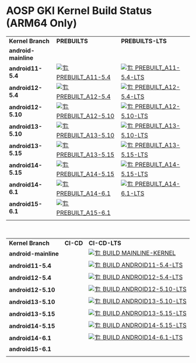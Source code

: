 # AOSP GKI Kernel Build Status (ARM64 Only)

|     |     |     |
| --- | --- | --- |
| **Kernel Branch** | **PREBUILTS** | **PREBUILTS-LTS** |
| **android-mainline** |     |     |
| **android11-5.4** |[![🏗️ PREBUILT_A11-5.4](https://github.com/xprateek/aosp_kernel_gki_builder/actions/workflows/prebuilt-android11-5.4.yml/badge.svg)](https://github.com/xprateek/aosp_kernel_gki_builder/actions/workflows/prebuilt-android11-5.4.yml)     |[![🏗️ PREBUILT_A11-5.4-LTS](https://github.com/xprateek/aosp_kernel_gki_builder/actions/workflows/prebuilt-android11-5.4-lts.yml/badge.svg)](https://github.com/xprateek/aosp_kernel_gki_builder/actions/workflows/prebuilt-android11-5.4-lts.yml)     |
| **android12-5.4** |[![🏗️ PREBUILT_A12-5.4](https://github.com/xprateek/aosp_kernel_gki_builder/actions/workflows/prebuilt-android12-5.4.yml/badge.svg)](https://github.com/xprateek/aosp_kernel_gki_builder/actions/workflows/prebuilt-android12-5.4.yml)     |[![🏗️ PREBUILT_A12-5.4-LTS](https://github.com/xprateek/aosp_kernel_gki_builder/actions/workflows/prebuilt-android12-5.4-lts.yml/badge.svg)](https://github.com/xprateek/aosp_kernel_gki_builder/actions/workflows/prebuilt-android12-5.4-lts.yml)     |
| **android12-5.10** |[![🏗️ PREBUILT_A12-5.10](https://github.com/xprateek/aosp_kernel_gki_builder/actions/workflows/prebuilt-android12-5.10.yml/badge.svg)](https://github.com/xprateek/aosp_kernel_gki_builder/actions/workflows/prebuilt-android12-5.10.yml)     |[![🏗️ PREBUILT_A12-5.10-LTS](https://github.com/xprateek/aosp_kernel_gki_builder/actions/workflows/prebuilt-android12-5.10-lts.yml/badge.svg)](https://github.com/xprateek/aosp_kernel_gki_builder/actions/workflows/prebuilt-android12-5.10-lts.yml)     |
| **android13-5.10** |[![🏗️ PREBUILT_A13-5.10](https://github.com/xprateek/aosp_kernel_gki_builder/actions/workflows/prebuilt-android13-5.10.yml/badge.svg)](https://github.com/xprateek/aosp_kernel_gki_builder/actions/workflows/prebuilt-android13-5.10.yml)     |[![🏗️ PREBUILT_A13-5.10-LTS](https://github.com/xprateek/aosp_kernel_gki_builder/actions/workflows/prebuilt-android13-5.10-lts.yml/badge.svg)](https://github.com/xprateek/aosp_kernel_gki_builder/actions/workflows/prebuilt-android13-5.10-lts.yml)     |
| **android13-5.15** |[![🏗️ PREBUILT_A13-5.15](https://github.com/xprateek/aosp_kernel_gki_builder/actions/workflows/prebuilt-android13-5.15.yml/badge.svg)](https://github.com/xprateek/aosp_kernel_gki_builder/actions/workflows/prebuilt-android13-5.15.yml)     |[![🏗️ PREBUILT_A13-5.15-LTS](https://github.com/xprateek/aosp_kernel_gki_builder/actions/workflows/prebuilt-android13-5.15-lts.yml/badge.svg)](https://github.com/xprateek/aosp_kernel_gki_builder/actions/workflows/prebuilt-android13-5.15-lts.yml)     |
| **android14-5.15** |[![🏗️ PREBUILT_A14-5.15](https://github.com/xprateek/aosp_kernel_gki_builder/actions/workflows/prebuilt-android14-5.15.yml/badge.svg)](https://github.com/xprateek/aosp_kernel_gki_builder/actions/workflows/prebuilt-android14-5.15.yml)     |[![🏗️ PREBUILT_A14-5.15-LTS](https://github.com/xprateek/aosp_kernel_gki_builder/actions/workflows/prebuilt-android14-5.15-lts.yml/badge.svg)](https://github.com/xprateek/aosp_kernel_gki_builder/actions/workflows/prebuilt-android14-5.15-lts.yml)     |
| **android14-6.1** |[![🏗️ PREBUILT_A14-6.1](https://github.com/xprateek/aosp_kernel_gki_builder/actions/workflows/prebuilt-android14-6.1.yml/badge.svg)](https://github.com/xprateek/aosp_kernel_gki_builder/actions/workflows/prebuilt-android14-6.1.yml)     |[![🏗️ PREBUILT_A14-6.1-LTS](https://github.com/xprateek/aosp_kernel_gki_builder/actions/workflows/prebuilt-android14-6.1-lts.yml/badge.svg)](https://github.com/xprateek/aosp_kernel_gki_builder/actions/workflows/prebuilt-android14-6.1-lts.yml)     |
| **android15-6.1** |[![🏗️ PREBUILT_A15-6.1](https://github.com/xprateek/aosp_kernel_gki_builder/actions/workflows/prebuilt-android15-6.1.yml/badge.svg)](https://github.com/xprateek/aosp_kernel_gki_builder/actions/workflows/prebuilt-android15-6.1.yml)     |     |
|     |     |     |

&nbsp;

|     |     |     |
| --- | --- | --- |
| **Kernel Branch** | **CI-CD** | **CI-CD-LTS** |
| **android-mainline** |     | [![🏗️ BUILD MAINLINE-KERNEL](https://github.com/xprateek/aosp_kernel_gki_builder/actions/workflows/build-android-mainline.yml/badge.svg)](https://github.com/xprateek/aosp_kernel_gki_builder/actions/workflows/build-android-mainline.yml) |
| **android11-5.4** |     | [![🏗️ BUILD ANDROID11-5.4-LTS](https://github.com/xprateek/aosp_kernel_gki_builder/actions/workflows/build-android11-5.4-lts.yml/badge.svg)](https://github.com/xprateek/aosp_kernel_gki_builder/actions/workflows/build-android11-5.4-lts.yml) |
| **android12-5.4** |     | [![🏗️ BUILD ANDROID12-5.4-LTS](https://github.com/xprateek/aosp_kernel_gki_builder/actions/workflows/build-android12-5.4-lts.yml/badge.svg)](https://github.com/xprateek/aosp_kernel_gki_builder/actions/workflows/build-android12-5.4-lts.yml) |
| **android12-5.10** |     | [![🏗️ BUILD ANDROID12-5.10-LTS](https://github.com/xprateek/aosp_kernel_gki_builder/actions/workflows/build-android12-5.10-lts.yml/badge.svg)](https://github.com/xprateek/aosp_kernel_gki_builder/actions/workflows/build-android12-5.10-lts.yml) |
| **android13-5.10** |     | [![🏗️ BUILD ANDROID13-5.10-LTS](https://github.com/xprateek/aosp_kernel_gki_builder/actions/workflows/build-android13-5.10-lts.yml/badge.svg)](https://github.com/xprateek/aosp_kernel_gki_builder/actions/workflows/build-android13-5.10-lts.yml) |
| **android13-5.15** |     | [![🏗️ BUILD ANDROID13-5.15-LTS](https://github.com/xprateek/aosp_kernel_gki_builder/actions/workflows/build-android13-5.15-lts.yml/badge.svg)](https://github.com/xprateek/aosp_kernel_gki_builder/actions/workflows/build-android13-5.15-lts.yml) |
| **android14-5.15** |     | [![🏗️ BUILD ANDROID14-5.15-LTS](https://github.com/xprateek/aosp_kernel_gki_builder/actions/workflows/build-android14-5.15-lts.yml/badge.svg)](https://github.com/xprateek/aosp_kernel_gki_builder/actions/workflows/build-android14-5.15-lts.yml) |
| **android14-6.1** |     | [![🏗️ BUILD ANDROID14-6.1-LTS](https://github.com/xprateek/aosp_kernel_gki_builder/actions/workflows/build-android14-6.1-lts.yml/badge.svg)](https://github.com/xprateek/aosp_kernel_gki_builder/actions/workflows/build-android14-6.1-lts.yml) |
| **android15-6.1** |     |     |
|     |     |     |